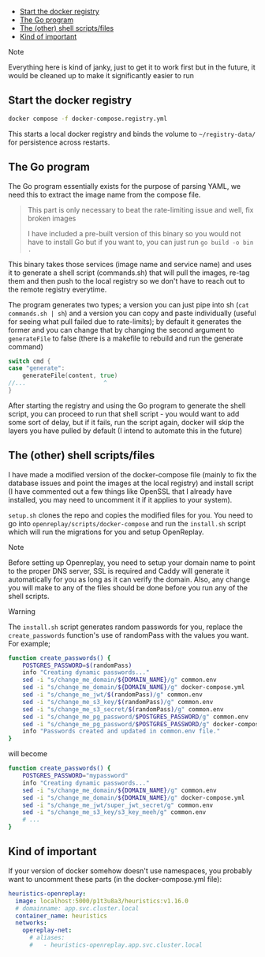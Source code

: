 <!--toc:start-->

- [Start the docker registry](#start-the-docker-registry)
- [The Go program](#the-go-program)
- [The (other) shell scripts/files](#the-other-shell-scriptsfiles)
- [Kind of important](#kind-of-important)
<!--toc:end-->

> [!NOTE]
> Everything here is kind of janky, just to get it to work first but in the future, it would be cleaned up to make it significantly easier to run

## Start the docker registry

```bash
docker compose -f docker-compose.registry.yml
```

This starts a local docker registry and binds the volume to `~/registry-data/` for persistence across restarts.

## The Go program

The Go program essentially exists for the purpose of parsing YAML, we need this to extract the image name from the compose file.

> This part is only necessary to beat the rate-limiting issue and well, fix broken images
>
> I have included a pre-built version of this binary so you would not have to install Go but if you want to, you can just run `go build -o bin .`

This binary takes those services (image name and service name) and uses it to generate a shell script (commands.sh) that will pull the images, re-tag them and then push to the local registry so we don't have to reach out to the remote registry everytime.

The program generates two types; a version you can just pipe into sh (`cat commands.sh | sh`) and a version you can copy and paste individually (useful for seeing what pull failed due to rate-limits); by default it generates the former and you can change that by changing the second argument to `generateFile` to false (there is a makefile to rebuild and run the generate command)

```go
switch cmd {
case "generate":
	generateFile(content, true)
//...                      ^
}

```

After starting the registry and using the Go program to generate the shell script, you can proceed to run that shell script - you would want to add some sort of delay, but if it fails, run the script again, docker will skip the layers you have pulled by default (I intend to automate this in the future)

## The (other) shell scripts/files

I have made a modified version of the docker-compose file (mainly to fix the database issues and point the images at the local registry) and install script (I have commented out a few things like OpenSSL that I already have installed, you may need to uncomment it if it applies to your system).

`setup.sh` clones the repo and copies the modified files for you. You need to go into `openreplay/scripts/docker-compose` and run the `install.sh` script which will run the migrations for you and setup OpenReplay.

> [!NOTE]
> Before setting up Openreplay, you need to setup your domain name to point to the proper DNS server, SSL is required and Caddy will generate it automatically for you as long as it can verify the domain. Also, any change you will make to any of the files should be done before you run any of the shell scripts.

> [!WARNING]
> The `install.sh` script generates random passwords for you, replace the `create_passwords` function's use of randomPass with the values you want. For example;

```sh
function create_passwords() {
	POSTGRES_PASSWORD=$(randomPass)
	info "Creating dynamic passwords..."
	sed -i "s/change_me_domain/${DOMAIN_NAME}/g" common.env
	sed -i "s/change_me_domain/${DOMAIN_NAME}/g" docker-compose.yml
	sed -i "s/change_me_jwt/$(randomPass)/g" common.env
	sed -i "s/change_me_s3_key/$(randomPass)/g" common.env
	sed -i "s/change_me_s3_secret/$(randomPass)/g" common.env
	sed -i "s/change_me_pg_password/$POSTGRES_PASSWORD/g" common.env
	sed -i "s/change_me_pg_password/$POSTGRES_PASSWORD/g" docker-compose.yml
	info "Passwords created and updated in common.env file."
}
```

will become

```sh
function create_passwords() {
	POSTGRES_PASSWORD="mypassword"
	info "Creating dynamic passwords..."
	sed -i "s/change_me_domain/${DOMAIN_NAME}/g" common.env
	sed -i "s/change_me_domain/${DOMAIN_NAME}/g" docker-compose.yml
	sed -i "s/change_me_jwt/super_jwt_secret/g" common.env
	sed -i "s/change_me_s3_key/s3_key_meeh/g" common.env
    # ...
}
```

## Kind of important

If your version of docker somehow doesn't use namespaces, you probably want to uncomment these parts (in the docker-compose.yml file):

```yaml
heuristics-openreplay:
  image: localhost:5000/p1t3u8a3/heuristics:v1.16.0
  # domainname: app.svc.cluster.local
  container_name: heuristics
  networks:
    opereplay-net:
      # aliases:
      #   - heuristics-openreplay.app.svc.cluster.local
```
